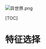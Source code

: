 ![异世界.png](https://upload-images.jianshu.io/upload_images/15675864-e39212ac990782cf.png)

[TOC]

# 特征选择

>
>
>













